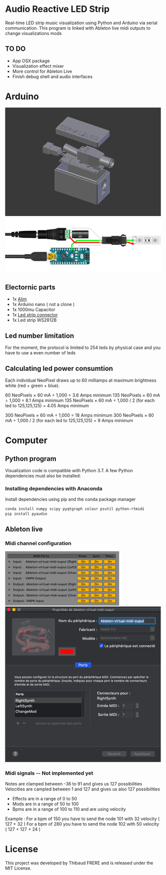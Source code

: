 # Audio Reactive LED Strip
Real-time LED strip music visualization using Python and Arduino via serial communication.
This program is linked with Ableton live midi outputs to change visualizations mods

## TO DO
- App OSX package
- Visualization effect mixer
- More control for Ableton Live
- Finish debug shell and audio interfaces

# Arduino

![arduino-case](images/arduino-case.png)
![electronic-scheme](images/electronic-scheme.png)

## Electornic parts

- 1x [Alim](https://www.amazon.fr/gp/product/B06XCMQ212/ref=ppx_yo_dt_b_asin_title_o00_s00?ie=UTF8&psc=1)
- 1x Arduino nano ( not a clone )
- 1x 1000mu Capacitor
- 1x [Led strip connector](https://www.amazon.fr/BTF-LIGHTING-Connectors-WS2812B-WS2811-20pairs/dp/B01DC0KIT2/ref=sr_1_19?__mk_fr_FR=ÅMÅŽÕÑ&keywords=led+strip+connector&qid=1569857203&s=lighting&sr=1-19)
- 1x Led strip WS2812B


## Led number limitation

For the moment, the protocol is limited to 254 leds by physical case
and you have to use a even number of leds

## Calculating led power consumtion
Each individual NeoPixel draws up to 60 milliamps at maximum brightness white (red + green + blue).

60 NeoPixels × 60 mA ÷ 1,000 = 3.6 Amps minimum
135 NeoPixels × 60 mA ÷ 1,000 = 8.1 Amps minimum
135 NeoPixels × 60 mA ÷ 1,000 / 2 (for each led to 125,125,125) = 4.05 Amps minimum

300 NeoPixels × 60 mA ÷ 1,000 = 18 Amps minimum
300 NeoPixels × 60 mA ÷ 1,000 / 2 (for each led to 125,125,125) = 9 Amps minimum

# Computer

## Python program
Visualization code is compatible with Python 3.7. A few Python dependencies must also be installed:

### Installing dependencies with Anaconda
Install dependencies using pip and the conda package manager
```
conda install numpy scipy pyqtgraph colour psutil python-rtmidi
pip install pyaudio
```

## Ableton live

### Midi channel configuration

![abletonmidisettings](images/ableton-midi-settings-conf.png)
![osxmidisettings](images/osx-midi-settings-conf.png)

### Midi signals -- Not implemented yet

Notes are clamped between -36 to 91 and gives us 127 possibilities
Velocities are campled between 1 and 127 and gives us also 127 possibilities

- Effects are in a range of 0 to 50
- Mods are in a range of 50 to 100
- Bpms are in a range of 100 to 110 and are using velocity

Example :
For a bpm of 150 you have to send the node 101 with 32 velocity ( 127 + 32 )
For a bpm of 280 you have to send the node 102 with 50 velocity ( 127 + 127 + 24 )


# License
This project was developed by Thibaud FRERE and is released under the MIT License.
